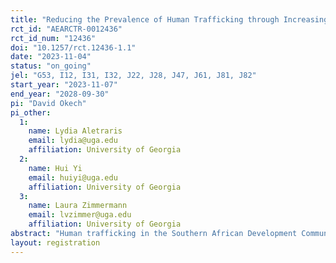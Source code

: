 ```yaml
---
title: "Reducing the Prevalence of Human Trafficking through Increasing the Financial Literacy and Capability of Survivors and Those At-Risk in SSA"
rct_id: "AEARCTR-0012436"
rct_id_num: "12436"
doi: "10.1257/rct.12436-1.1"
date: "2023-11-04"
status: "on_going"
jel: "G53, I12, I31, I32, J22, J28, J47, J61, J81, J82"
start_year: "2023-11-07"
end_year: "2028-09-30"
pi: "David Okech"
pi_other:
  1:
    name: Lydia Aletraris
    email: lydia@uga.edu
    affiliation: University of Georgia
  2:
    name: Hui Yi
    email: huiyi@uga.edu
    affiliation: University of Georgia
  3:
    name: Laura Zimmermann
    email: lvzimmer@uga.edu
    affiliation: University of Georgia
abstract: "Human trafficking in the Southern African Development Community (SADC) is believed to be widespread among youth and young adults (YYAs), but there has been no comprehensive study estimating the prevalence of trafficking in SADC countries. In the baseline phase of this project, we will first establish labor trafficking prevalence estimates among YYA aged 18-37 in 6 study districts. This will be followed by a randomized controlled trial (RCT) on a financial capability intervention"
layout: registration
---
```


